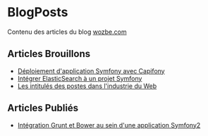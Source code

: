 # BlogPosts

Contenu des articles du blog [wozbe.com](http://wozbe.com/fr/blog)

## Articles Brouillons

* [Déploiement d'application Symfony avec Capifony](posts/2013-08-09-deploiement-application-symfony-avec-capifony.md)
* [Intégrer ElasticSearch à un projet Symfony](posts/2013-08-14-elasticsearch-pour-un-projet-symfony.md)
* [Les intitulés des postes dans l'industrie du Web](posts/2013-08-16-intitule-poste-industrie-web.md)

## Articles Publiés

* [Intégration Grunt et Bower au sein d'une application Symfony2](posts/2013-08-07-integration-grunt-et-bower-au-sein-application-symfony.md)